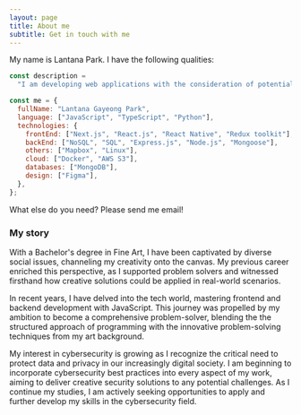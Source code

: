 ```yaml
---
layout: page
title: About me
subtitle: Get in touch with me
---
```


My name is Lantana Park. I have the following qualities:

```javascript
const description =
  "I am developing web applications with the consideration of potential threats.";

const me = {
  fullName: "Lantana Gayeong Park",
  language: ["JavaScript", "TypeScript", "Python"],
  technologies: {
    frontEnd: ["Next.js", "React.js", "React Native", "Redux toolkit"],
    backEnd: ["NoSQL", "SQL", "Express.js", "Node.js", "Mongoose"],
    others: ["Mapbox", "Linux"],
    cloud: ["Docker", "AWS S3"],
    databases: ["MongoDB"],
    design: ["Figma"],
  },
};
```

What else do you need? Please send me email!

### My story

With a Bachelor's degree in Fine Art, I have been captivated by diverse social issues, channeling my creativity onto the canvas. My previous career enriched this perspective, as I supported problem solvers and witnessed firsthand how creative solutions could be applied in real-world scenarios.

In recent years, I have delved into the tech world, mastering frontend and backend development with JavaScript. This journey was propelled by my ambition to become a comprehensive problem-solver, blending the the structured approach of programming with the innovative problem-solving techniques from my art background.

My interest in cybersecurity is growing as I recognize the critical need to protect data and privacy in our increasingly digital society. I am beginning to incorporate cybersecurity best practices into every aspect of my work, aiming to deliver creative security solutions to any potential challenges. As I continue my studies, I am actively seeking opportunities to apply and further develop my skills in the cybersecurity field.
